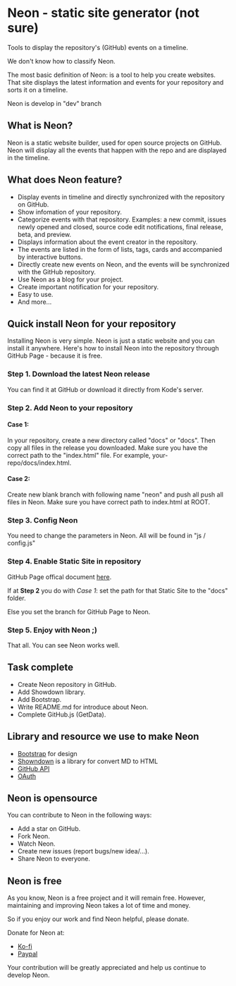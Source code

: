 # Neon - static site generator (not sure)
Tools to display the repository's (GitHub) events on a timeline.

We don't know how to classify Neon. 

The most basic definition of Neon: is a tool to help you create websites. That site displays the latest information and events for your repository and sorts it on a timeline.

Neon is develop in "dev" branch

## What is Neon?
Neon is a static website builder, used for open source projects on GitHub. Neon will display all the events that happen with the repo and are displayed in the timeline.
## What does Neon feature?
- Display events in timeline and directly synchronized with the repository on GitHub.
- Show infomation of your repository.
- Categorize events with that repository. Examples: a new commit, issues newly opened and closed, source code edit notifications, final release, beta, and preview.
- Displays information about the event creator in the repository.
- The events are listed in the form of lists, tags, cards and accompanied by interactive buttons.
- Directly create new events on Neon, and the events will be synchronized with the GitHub repository.
- Use Neon as a blog for your project.
- Create important notification for your repository.
- Easy to use.
- And more...
## Quick install Neon for your repository
Installing Neon is very simple. Neon is just a static website and you can install it anywhere. Here's how to install Neon into the repository through GitHub Page - because it is free.
### Step 1. Download the latest Neon release
You can find it at GitHub or download it directly from Kode's server.
### Step 2. Add Neon to your repository
#### Case 1: 
In your repository, create a new directory called "docs" or "docs". Then copy all files in the release you downloaded. Make sure you have the correct path to the "index.html" file. For example, your-repo/docs/index.html.
#### Case 2:
Create new blank branch with following name "neon" and push all push all files in Neon. Make sure you have correct path to index.html at ROOT.
### Step 3. Config Neon
You need to change the parameters in Neon. All will be found in "js / config.js"
### Step 4. Enable Static Site in repository
GitHub Page offical document [here](https://pages.github.com/).

If at **Step 2** you do with *Case 1*: set the path for that Static Site to the "docs" folder.

Else you set the branch for GitHub Page to Neon.
### Step 5. Enjoy with Neon ;)
That all. You can see Neon works well.
## Task complete
- Create Neon repository in GitHub.
- Add Showdown library.
- Add Bootstrap.
- Write README.md for introduce about Neon.
- Complete GitHub.js (GetData).
## Library and resource we use to make Neon
- [Bootstrap](https://getbootstrap.com/) for design
- [Showndown](http://showdownjs.com/) is a library for convert MD to HTML
- [GitHub API]()
- [OAuth]()
## Neon is opensource
You can contribute to Neon in the following ways:
- Add a star on GitHub.
- Fork Neon.
- Watch Neon.
- Create new issues (report bugs/new idea/...).
- Share Neon to everyone.
## Neon is free
As you know, Neon is a free project and it will remain free. However, maintaining and improving Neon takes a lot of time and money.

So if you enjoy our work and find Neon helpful, please donate.

Donate for Neon at:
- [Ko-fi]()
- [Paypal]()

Your contribution will be greatly appreciated and help us continue to develop Neon.
